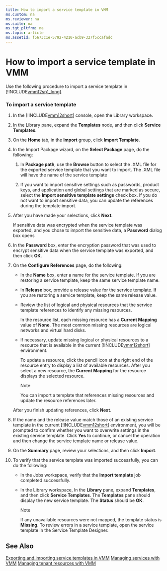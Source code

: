 ```yaml
---
title: How to import a service template in VMM
ms.custom: na
ms.reviewer: na
ms.suite: na
ms.tgt_pltfrm: na
ms.topic: article
ms.assetid: f5673c1e-5792-4210-acb9-327f5ccafadc
---
```

# How to import a service template in VMM
Use the following procedure to import a service template in [!INCLUDE[vmm12sp1_long](./Token/vmm12sp1_long_md.md)].

### To import a service template

1.  In the [!INCLUDE[vmm12short](./Token/vmm12short_md.md)] console, open the Library workspace.

2.  In the Library pane, expand the **Templates** node, and then click **Service Templates**.

3.  On the **Home** tab, in the **Import** group, click **Import Template**.

4.  In the Import Package wizard, on the **Select Package** page, do the following:

    1.  In **Package path**, use the **Browse** button to select the .XML file for the exported service template that you want to import. The .XML file will have the name of the service template

    2.  If you want to import sensitive settings such as passwords, product keys, and application and global settings that are marked as secure, select the **Import sensitive template settings** check box. If you do not want to import sensitive data, you can update the references during the template import.

5.  After you have made your selections, click **Next**.

    If sensitive data was encrypted when the service template was exported, and you chose to import the sensitive data, a **Password** dialog box opens

6.  In the **Password** box, enter the encryption password that was used to encrypt sensitive data when the service template was exported, and then click **OK**.

7.  On the **Configure References** page, do the following:

    -   In the **Name** box, enter a name for the service template. If you are restoring a service template, keep the same service template name.

    -   In **Release** box, provide a release value for the service template. If you are restoring a service template, keep the same release value.

    -   Review the list of logical and physical resources that the service template references to identify any missing resources.

        In the resource list, each missing resource has a **Current Mapping** value of **None**. The most common missing resources are logical networks and virtual hard disks.

    -   If necessary, update missing logical or physical resources to a resource that is available in the current [!INCLUDE[vmm12short](./Token/vmm12short_md.md)] environment.

        To update a resource, click the pencil icon at the right end of the resource entry to display a list of available resources. After you select a new resource, the **Current Mapping** for the resource displays the selected resource.

        > [!NOTE]
        > You can import a template that references missing resources and update the resource references later.

    After you finish updating references, click **Next**.

8.  If the name and the release value match those of an existing service template in the current [!INCLUDE[vmm12short](./Token/vmm12short_md.md)] environment, you will be prompted to confirm whether you want to overwrite settings in the existing service template. Click **Yes** to continue, or cancel the operation and then change the service template name or release value.

9. On the **Summary** page, review your selections, and then click **Import**.

10. To verify that the service template was imported successfully, you can do the following:

    -   In the Jobs workspace, verify that the **Import template** job completed successfully.

    -   In the Library workspace, In the **Library** pane, expand **Templates**, and then click **Service Templates**. The **Templates** pane should display the new service template. The **Status** should be **OK**.

        > [!NOTE]
        > If any unavailable resources were not mapped, the template status is **Missing**. To review errors in a service template, open the service template in the Service Template Designer.

## See Also
[Exporting and importing service templates in VMM](./Exporting-and-importing-service-templates-in-VMM.md)
[Managing services with VMM](./Managing-services-with-VMM.md)
[Managing tenant resources with VMM](./Managing-tenant-resources-with-VMM.md)


